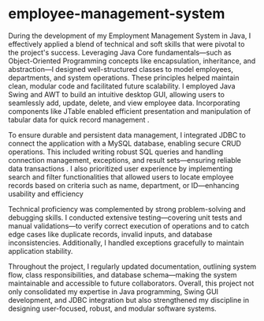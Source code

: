 # employee-management-system
During the development of my Employment Management System in Java, I effectively applied a blend of technical and soft skills that were pivotal to the project's success. Leveraging Java Core fundamentals—such as Object-Oriented Programming concepts like encapsulation, inheritance, and abstraction—I designed well-structured classes to model employees, departments, and system operations. These principles helped maintain clean, modular code and facilitated future scalability. I employed Java Swing and AWT to build an intuitive desktop GUI, allowing users to seamlessly add, update, delete, and view employee data. Incorporating components like JTable enabled efficient presentation and manipulation of tabular data for quick record management 
.

To ensure durable and persistent data management, I integrated JDBC to connect the application with a MySQL database, enabling secure CRUD operations. This included writing robust SQL queries and handling connection management, exceptions, and result sets—ensuring reliable data transactions 
. I also prioritized user experience by implementing search and filter functionalities that allowed users to locate employee records based on criteria such as name, department, or ID—enhancing usability and efficiency 

Technical proficiency was complemented by strong problem-solving and debugging skills. I conducted extensive testing—covering unit tests and manual validations—to verify correct execution of operations and to catch edge cases like duplicate records, invalid inputs, and database inconsistencies. Additionally, I handled exceptions gracefully to maintain application stability.

Throughout the project, I regularly updated documentation, outlining system flow, class responsibilities, and database schema—making the system maintainable and accessible to future collaborators. Overall, this project not only consolidated my expertise in Java programming, Swing GUI development, and JDBC integration but also strengthened my discipline in designing user-focused, robust, and modular software systems.
